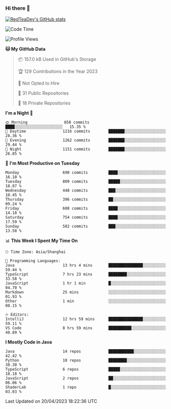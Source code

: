 ### Hi there 👋

<!--
**RedTeaDev/RedTeaDev** is a ✨ _special_ ✨ repository because its `README.md` (this file) appears on your GitHub profile.

Here are some ideas to get you started:

- 🔭 I’m currently working on ...
- 🌱 I’m currently learning ...
- 👯 I’m looking to collaborate on ...
- 🤔 I’m looking for help with ...
- 💬 Ask me about ...
- 📫 How to reach me: ...
- 😄 Pronouns: ...
- ⚡ Fun fact: ...
-->

<!--
[![wakatime](https://wakatime.com/badge/user/6b101ed0-04c0-4490-9283-eb61f2efff96.svg)](https://wakatime.com/@6b101ed0-04c0-4490-9283-eb61f2efff96)
!-->

[![RedTeaDev's GitHub stats](https://github-readme-stats.vercel.app/api?username=RedTeaDev)](https://github.com/anuraghazra/github-readme-stats)
<!--
[![willianrod's wakatime stats](https://github-readme-stats.vercel.app/api/wakatime?username=RedTeaDev)](https://github.com/anuraghazra/github-readme-stats)
!-->
<!--START_SECTION:waka-->
![Code Time](http://img.shields.io/badge/Code%20Time-1%2C363%20hrs%2021%20mins-blue)

![Profile Views](http://img.shields.io/badge/Profile%20Views-0-blue)

**🐱 My GitHub Data** 

> 📦 157.0 kB Used in GitHub's Storage 
 > 
> 🏆 129 Contributions in the Year 2023
 > 
> 🚫 Not Opted to Hire
 > 
> 📜 31 Public Repositories 
 > 
> 🔑 18 Private Repositories 
 > 
**I'm a Night 🦉** 

```text
🌞 Morning                658 commits         ████░░░░░░░░░░░░░░░░░░░░░   15.35 % 
🌆 Daytime                1216 commits        ███████░░░░░░░░░░░░░░░░░░   28.36 % 
🌃 Evening                1262 commits        ███████░░░░░░░░░░░░░░░░░░   29.44 % 
🌙 Night                  1151 commits        ███████░░░░░░░░░░░░░░░░░░   26.85 % 
```
📅 **I'm Most Productive on Tuesday** 

```text
Monday                   690 commits         ████░░░░░░░░░░░░░░░░░░░░░   16.10 % 
Tuesday                  809 commits         █████░░░░░░░░░░░░░░░░░░░░   18.87 % 
Wednesday                448 commits         ███░░░░░░░░░░░░░░░░░░░░░░   10.45 % 
Thursday                 396 commits         ██░░░░░░░░░░░░░░░░░░░░░░░   09.24 % 
Friday                   608 commits         ████░░░░░░░░░░░░░░░░░░░░░   14.18 % 
Saturday                 754 commits         ████░░░░░░░░░░░░░░░░░░░░░   17.59 % 
Sunday                   582 commits         ███░░░░░░░░░░░░░░░░░░░░░░   13.58 % 
```


📊 **This Week I Spent My Time On** 

```text
🕑︎ Time Zone: Asia/Shanghai

💬 Programming Languages: 
Java                     13 hrs 4 mins       ███████████████░░░░░░░░░░   59.44 % 
TypeScript               7 hrs 23 mins       ████████░░░░░░░░░░░░░░░░░   33.58 % 
JavaScript               1 hr 1 min          █░░░░░░░░░░░░░░░░░░░░░░░░   04.70 % 
Markdown                 25 mins             ░░░░░░░░░░░░░░░░░░░░░░░░░   01.93 % 
Other                    1 min               ░░░░░░░░░░░░░░░░░░░░░░░░░   00.15 % 

🔥 Editors: 
IntelliJ                 12 hrs 59 mins      ███████████████░░░░░░░░░░   59.11 % 
VS Code                  8 hrs 59 mins       ██████████░░░░░░░░░░░░░░░   40.89 % 
```

**I Mostly Code in Java** 

```text
Java                     14 repos            ███████████░░░░░░░░░░░░░░   42.42 % 
Python                   10 repos            ████████░░░░░░░░░░░░░░░░░   30.30 % 
TypeScript               6 repos             █████░░░░░░░░░░░░░░░░░░░░   18.18 % 
JavaScript               2 repos             ██░░░░░░░░░░░░░░░░░░░░░░░   06.06 % 
ShaderLab                1 repo              █░░░░░░░░░░░░░░░░░░░░░░░░   03.03 % 
```




 Last Updated on 20/04/2023 18:22:36 UTC
<!--END_SECTION:waka-->



